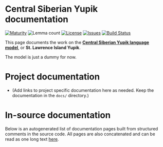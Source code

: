# Central Siberian Yupik documentation

[![Maturity](https://img.shields.io/endpoint?url=https%3A%2F%2Fraw.githubusercontent.com%2Fgiellalt%2Flang-ess%2Fgh-pages%2Fmaturity.json)](https://giellalt.github.io/MaturityClassification.html)
![Lemma count](https://img.shields.io/endpoint?url=https%3A%2F%2Fraw.githubusercontent.com%2Fgiellalt%2Flang-ess%2Fgh-pages%2Flemmacount.json)
[![License](https://img.shields.io/github/license/giellalt/lang-ess)](https://github.com/giellalt/lang-ess/blob/main/LICENSE)
[![Issues](https://img.shields.io/github/issues/giellalt/lang-ess)](https://github.com/giellalt/lang-ess/issues)
[![Build Status](https://divvun-tc.giellalt.org/api/github/v1/repository/giellalt/lang-ess/main/badge.svg)](https://github.com/giellalt/lang-ess/actions)

This page documents the work on the **[Central Siberian Yupik language model](https://github.com/giellalt/lang-ess)**, or **St. Lawrence Island Yupik**.

The model is just a dummy for now.

# Project documentation

* (Add links to project specific documentation here as needed. Keep the documentation in the `docs/` directory.)

# In-source documentation

Below is an autogenerated list of documentation pages built from structured comments in the source code. All pages are also concatenated and can be read as one long text [here](ess.md).
